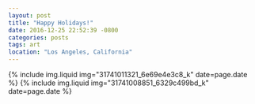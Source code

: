 ```yaml
---
layout: post
title: "Happy Holidays!"
date: 2016-12-25 22:52:39 -0800
categories: posts
tags: art
location: "Los Angeles, California"
---
```


{% include img.liquid img="31741011321_6e69e4e3c8_k" date=page.date %}
{% include img.liquid img="31741008851_6329c499bd_k" date=page.date %}

